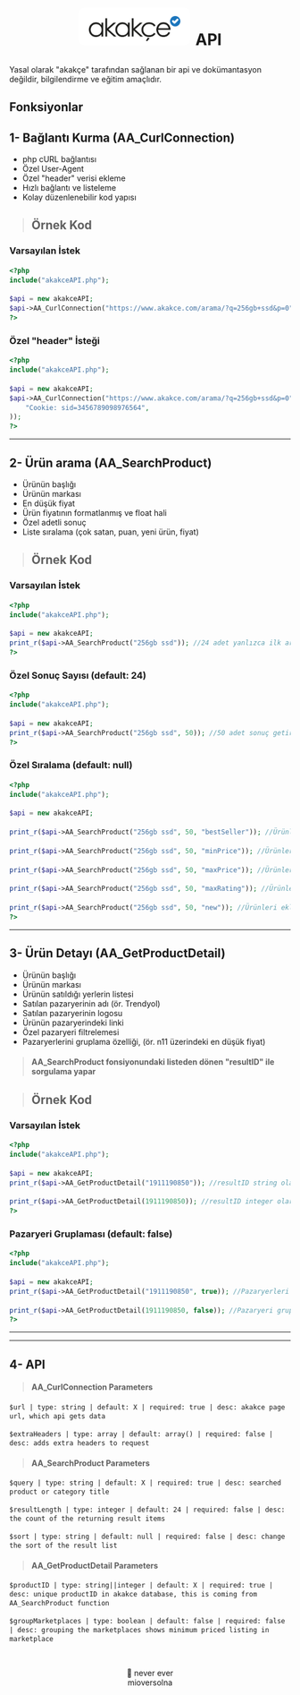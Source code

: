 # <p style="text-align: center;"><img src="./readme_files/Akakce.svg" style="background-color: white; margin-right: 10px; border-radius: 10px" width="200px" alt="akakçe api logo"><span>API</span></p>

Yasal olarak "akakçe" tarafından sağlanan bir api ve dokümantasyon değildir, bilgilendirme ve eğitim amaçlıdır. 

## Fonksiyonlar

1- **Bağlantı Kurma** (AA_CurlConnection)
---
- php cURL bağlantısı
- Özel User-Agent
- Özel "header" verisi ekleme
- Hızlı bağlantı ve listeleme
- Kolay düzenlenebilir kod yapısı

> ## Örnek Kod

### Varsayılan İstek
```php
<?php
include("akakceAPI.php");

$api = new akakceAPI;
$api->AA_CurlConnection("https://www.akakce.com/arama/?q=256gb+ssd&p=0");
?>
```

### Özel "header" İsteği
```php
<?php
include("akakceAPI.php");

$api = new akakceAPI;
$api->AA_CurlConnection("https://www.akakce.com/arama/?q=256gb+ssd&p=0", array(
    "Cookie: sid=3456789098976564",
));
?>
```

---

2- **Ürün arama** (AA_SearchProduct)
---
- Ürünün başlığı
- Ürünün markası
- En düşük fiyat
- Ürün fiyatının formatlanmış ve float hali
- Özel adetli sonuç
- Liste sıralama (çok satan, puan, yeni ürün, fiyat)

> ## Örnek Kod

### Varsayılan İstek
```php
<?php
include("akakceAPI.php");

$api = new akakceAPI;
print_r($api->AA_SearchProduct("256gb ssd")); //24 adet yanlızca ilk arama sayfasındaki sonucu getirir
?>
```

### Özel Sonuç Sayısı (default: 24)
```php
<?php
include("akakceAPI.php");

$api = new akakceAPI;
print_r($api->AA_SearchProduct("256gb ssd", 50)); //50 adet sonuç getirir, 50 adede ulaşana kadar sayfaları gezer
?>
```

### Özel Sıralama (default: null)
```php
<?php
include("akakceAPI.php");

$api = new akakceAPI;

print_r($api->AA_SearchProduct("256gb ssd", 50, "bestSeller")); //Ürünleri çok satana göre sıralar

print_r($api->AA_SearchProduct("256gb ssd", 50, "minPrice")); //Ürünleri fiyatlarına göre ucuzdan pahalıya sıralar

print_r($api->AA_SearchProduct("256gb ssd", 50, "maxPrice")); //Ürünleri fiyatlarına göre pahalıdan ucuza sıralar

print_r($api->AA_SearchProduct("256gb ssd", 50, "maxRating")); //Ürünleri puanlarına göre sıralar

print_r($api->AA_SearchProduct("256gb ssd", 50, "new")); //Ürünleri eklenme tarihine göre sıralar
?>
```

---

3- **Ürün Detayı** (AA_GetProductDetail)
---
- Ürünün başlığı
- Ürünün markası
- Ürünün satıldığı yerlerin listesi
- Satılan pazaryerinin adı (ör. Trendyol)
- Satılan pazaryerinin logosu
- Ürünün pazaryerindeki linki
- Özel pazaryeri filtrelemesi
- Pazaryerlerini gruplama özelliği, (ör. n11 üzerindeki en düşük fiyat)

> #### AA_SearchProduct fonsiyonundaki listeden dönen "resultID" ile sorgulama yapar

> ## Örnek Kod

### Varsayılan İstek
```php
<?php
include("akakceAPI.php");

$api = new akakceAPI;
print_r($api->AA_GetProductDetail("1911190850")); //resultID string olarak gönderilebilir

print_r($api->AA_GetProductDetail(1911190850)); //resultID integer olarak gönderilebilir
?>
```

### Pazaryeri Gruplaması (default: false)
```php
<?php
include("akakceAPI.php");

$api = new akakceAPI;
print_r($api->AA_GetProductDetail("1911190850", true)); //Pazaryerleri gruplaması açık

print_r($api->AA_GetProductDetail(1911190850, false)); //Pazaryeri gruplaması kapalı
?>
```

---
---

4- **API**
---

> #### AA_CurlConnection Parameters

```
$url | type: string | default: X | required: true | desc: akakce page url, which api gets data

$extraHeaders | type: array | default: array() | required: false | desc: adds extra headers to request
```

> #### AA_SearchProduct Parameters

```
$query | type: string | default: X | required: true | desc: searched product or category title

$resultLength | type: integer | default: 24 | required: false | desc: the count of the returning result items

$sort | type: string | default: null | required: false | desc: change the sort of the result list
```

> #### AA_GetProductDetail Parameters

```
$productID | type: string||integer | default: X | required: true | desc: unique productID in akakce database, this is coming from AA_SearchProduct function

$groupMarketplaces | type: boolean | default: false | required: false | desc: grouping the marketplaces shows minimum priced listing in marketplace
```

<div>
    &nbsp;
    &nbsp;
    &nbsp;
    <p align="center">
        🫧 never ever
        <br>
        mioversolna
    </p>
</div>
